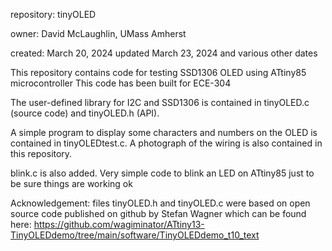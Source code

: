 repository: tinyOLED 

owner: David McLaughlin, UMass Amherst

created: March 20, 2024
updated March 23, 2024 and various other dates

This repository contains code for testing SSD1306 OLED using ATtiny85 microcontroller
This code has been built for ECE-304 

The user-defined library for I2C and SSD1306 is contained in tinyOLED.c (source code) and tinyOLED.h (API).  

A simple program to display some characters and numbers on the OLED is contained in tinyOLEDtest.c. A photograph of the wiring is also contained in this repository.

blink.c is also added. Very simple code to blink an LED on ATtiny85 just to be sure things are working ok

Acknowledgement: files tinyOLED.h and tinyOLED.c were based on open source code published on github by Stefan Wagner  which can be found here:
https://github.com/wagiminator/ATtiny13-TinyOLEDdemo/tree/main/software/TinyOLEDdemo_t10_text
